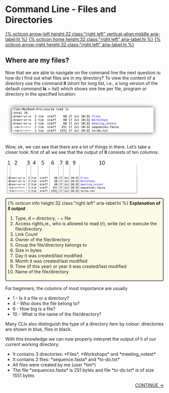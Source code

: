 # Command Line - Files and Directories

[{% octicon arrow-left height:32 class:"right left" vertical-align:middle aria-label:hi %}](INTRO_2.md) [{% octicon home height:32 class:"right left" aria-label:hi %}](index.md) [{% octicon arrow-right height:32 class:"right left" aria-label:hi %}](INTRO_4.md)


## Where are my files?

Now that we are able to navigate on the command line the next question is: how do I find out what files are in my directory? 
To view the content of a directory use the command **ll** (short for long list, i.e., a long version of the default command **ls** = list) which shows one line per file, program or directory in the specified location:

<img src="figures/intro_7.png" height="120px">

Wow, ok, we can see that there are a lot of things in there. Let’s  take a closer look: first of all we see that the output of **ll** consists of ten columns:

<img src="figures/intro_8.png" height="120px">

<div style="background-color:#fcfce5;border-radius:5px;border-style:solid;border-color:gray;padding:5px">
  {% octicon info height:32 class:"right left" aria-label:hi %}
  <b>Explanation of ll output</b>

  <ol>
    <li>Type, d = directory, - = file</li>
    <li>Access rights,ie., who is allowed to read (r), write (w) or execute the file/directory.</li>
    <li>Link Count</li>
    <li>Owner of the file/directory</li>
    <li>Group the file/directory belongs to</li>
    <li>Size in bytes</li>
    <li>Day it was created/last modified</li>
    <li>Month it was created/last modified</li>
    <li>Time (if this year) or year it was created/last modified</li>
    <li>Name of the file/directory</li>
  </ol>
</div>

For beginners, the columns of most importance are usually

  <ul>
    <li>1 - Is it a file or a directory?</li>
    <li>4 - Who does the file belong to?</li>
    <li>6 - How big is a file?</li>
    <li>10 - What is the name of the file/directory?</li>
  </ul>

Many CLIs also distinguish the type of a directory item by colour: directories are shown in blue, files in black.

With this knowledge we can now properly interpret the output of ll of our current working directory:

  <ul>
    <li>It contains 3 directories: *Files*, *Workshops* and *meeting_notest*</li>
    <li>It contains 2 files: *sequence.fasta* and *to-do.txt*</li>
    <li>All files were created by me  (user *tim*)</li>
    <li>The file *sequences.fasta*  is 251 bytes and file *to-do.txt* is of size 1551 bytes</li>
  </ul>

<p align="right"><a href="https://bluemountainsanalytics.github.io/BMA_CLI-tutorial/INTRO_4.html">CONTINUE -></a></p>

